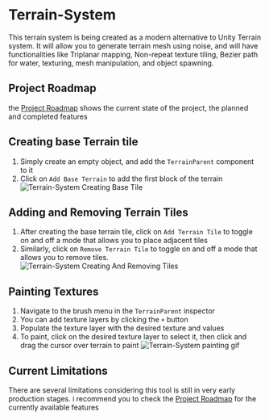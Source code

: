 # Terrain-System
This terrain system is being created as a modern alternative to Unity Terrain system. It will allow you to generate terrain mesh using noise, and will have functionalities like Triplanar mapping, Non-repeat texture tiling, Bezier path for water, texturing, mesh manipulation, and object spawning.

## Project Roadmap
the [Project Roadmap](https://github.com/users/oye-seun/projects/1) shows the current state of the project, the planned and completed features


## Creating base Terrain tile
1. Simply create an empty object, and add the ```TerrainParent``` component to it
2. Click on ```Add Base Terrain``` to add the first block of the terrain
![Terrain-System Creating Base Tile](https://github.com/user-attachments/assets/a68e66dc-4798-4bd9-855d-bf94d9279eb9)


## Adding and Removing Terrain Tiles
1. After creating the base terrain tile, click on ```Add Terrain Tile``` to toggle on and off a mode that allows you to place adjacent tiles
2. Similarly, click on ```Remove Terrain Tile``` to toggle on and off a mode that allows you to remove tiles.
![Terrain-System Creating And Removing Tiles](https://github.com/user-attachments/assets/0cbf9758-61a1-41ab-bbdc-5ec5a9a425a6)

## Painting Textures
1. Navigate to the brush menu in the ```TerrainParent``` inspector
2. You can add texture layers by clicking the ```+``` button
3. Populate the texture layer with the desired texture and values
4. To paint, click on the desired texture layer to select it, then click and drag the cursor over terrain to paint
![Terrain-System painting gif](https://github.com/user-attachments/assets/92d8a888-95ff-4ba0-a29a-dbf492cf7ccf)





## Current Limitations
There are several limitations considering this tool is still in very early production stages. i recommend you to check the [Project Roadmap](https://github.com/users/oye-seun/projects/1) for the currently available features

